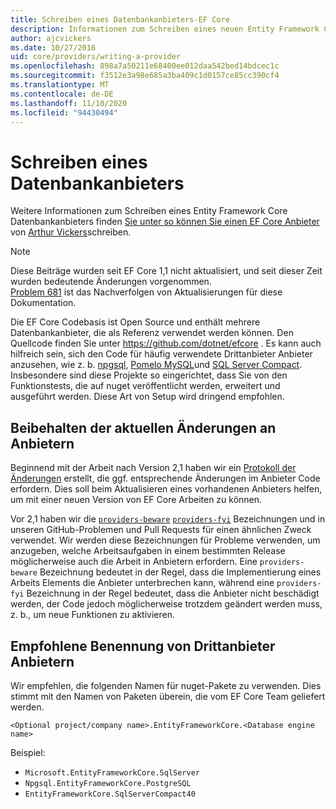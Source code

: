 ```yaml
---
title: Schreiben eines Datenbankanbieters-EF Core
description: Informationen zum Schreiben eines neuen Entity Framework Core Anbieters
author: ajcvickers
ms.date: 10/27/2016
uid: core/providers/writing-a-provider
ms.openlocfilehash: 898a7a50211e68400ee012daa542bed14bdcec1c
ms.sourcegitcommit: f3512e3a98e685a3ba409c1d0157ce85cc390cf4
ms.translationtype: MT
ms.contentlocale: de-DE
ms.lasthandoff: 11/10/2020
ms.locfileid: "94430494"
---
```

# <a name="writing-a-database-provider"></a>Schreiben eines Datenbankanbieters

Weitere Informationen zum Schreiben eines Entity Framework Core Datenbankanbieters finden [Sie unter so können Sie einen EF Core Anbieter](https://blog.oneunicorn.com/2016/11/11/so-you-want-to-write-an-ef-core-provider/) von [Arthur Vickers](https://github.com/ajcvickers)schreiben.

> [!NOTE]
> Diese Beiträge wurden seit EF Core 1,1 nicht aktualisiert, und seit dieser Zeit wurden bedeutende Änderungen vorgenommen.  
[Problem 681](https://github.com/dotnet/EntityFramework.Docs/issues/681) ist das Nachverfolgen von Aktualisierungen für diese Dokumentation.

Die EF Core Codebasis ist Open Source und enthält mehrere Datenbankanbieter, die als Referenz verwendet werden können. Den Quellcode finden Sie unter <https://github.com/dotnet/efcore> . Es kann auch hilfreich sein, sich den Code für häufig verwendete Drittanbieter Anbieter anzusehen, wie z. b. [npgsql](https://github.com/npgsql/Npgsql.EntityFrameworkCore.PostgreSQL), [Pomelo MySQL](https://github.com/PomeloFoundation/Pomelo.EntityFrameworkCore.MySql)und [SQL Server Compact](https://github.com/ErikEJ/EntityFramework.SqlServerCompact). Insbesondere sind diese Projekte so eingerichtet, dass Sie von den Funktionstests, die auf nuget veröffentlicht werden, erweitert und ausgeführt werden. Diese Art von Setup wird dringend empfohlen.

## <a name="keeping-up-to-date-with-provider-changes"></a>Beibehalten der aktuellen Änderungen an Anbietern

Beginnend mit der Arbeit nach Version 2,1 haben wir ein [Protokoll der Änderungen](xref:core/providers/provider-log) erstellt, die ggf. entsprechende Änderungen im Anbieter Code erfordern. Dies soll beim Aktualisieren eines vorhandenen Anbieters helfen, um mit einer neuen Version von EF Core Arbeiten zu können.

Vor 2,1 haben wir die [`providers-beware`](https://github.com/dotnet/efcore/labels/providers-beware) [`providers-fyi`](https://github.com/dotnet/efcore/labels/providers-fyi) Bezeichnungen und in unseren GitHub-Problemen und Pull Requests für einen ähnlichen Zweck verwendet. Wir werden diese Bezeichnungen für Probleme verwenden, um anzugeben, welche Arbeitsaufgaben in einem bestimmten Release möglicherweise auch die Arbeit in Anbietern erfordern. Eine `providers-beware` Bezeichnung bedeutet in der Regel, dass die Implementierung eines Arbeits Elements die Anbieter unterbrechen kann, während eine `providers-fyi` Bezeichnung in der Regel bedeutet, dass die Anbieter nicht beschädigt werden, der Code jedoch möglicherweise trotzdem geändert werden muss, z. b., um neue Funktionen zu aktivieren.

## <a name="suggested-naming-of-third-party-providers"></a>Empfohlene Benennung von Drittanbieter Anbietern

Wir empfehlen, die folgenden Namen für nuget-Pakete zu verwenden. Dies stimmt mit den Namen von Paketen überein, die vom EF Core Team geliefert werden.

`<Optional project/company name>.EntityFrameworkCore.<Database engine name>`

Beispiel:

* `Microsoft.EntityFrameworkCore.SqlServer`
* `Npgsql.EntityFrameworkCore.PostgreSQL`
* `EntityFrameworkCore.SqlServerCompact40`
